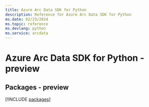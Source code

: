 ```yaml
---
title: Azure Arc Data SDK for Python
description: Reference for Azure Arc Data SDK for Python
ms.date: 02/23/2024
ms.topic: reference
ms.devlang: python
ms.service: arcdata
---
```

# Azure Arc Data SDK for Python - preview
## Packages - preview
[!INCLUDE [packages](arc-data-index.md)]